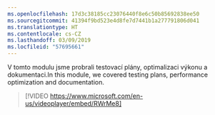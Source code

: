```yaml
---
ms.openlocfilehash: 17d3c38185cc23076440f8e6c50b85692838ee50
ms.sourcegitcommit: 41394f9bd523e4d8fe7d7441b1a277791806d041
ms.translationtype: HT
ms.contentlocale: cs-CZ
ms.lasthandoff: 03/09/2019
ms.locfileid: "57695661"
---
```

<span data-ttu-id="69aef-101">V tomto modulu jsme probrali testovací plány, optimalizaci výkonu a dokumentaci.</span><span class="sxs-lookup"><span data-stu-id="69aef-101">In this module, we covered testing plans, performance optimization and documentation.</span></span> 

> [!VIDEO https://www.microsoft.com/en-us/videoplayer/embed/RWrMe8]
